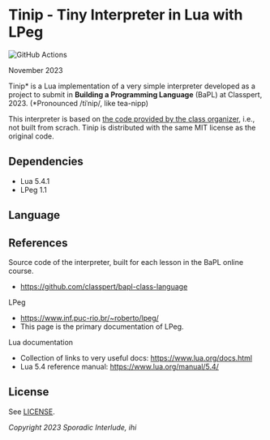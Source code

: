 # Tinip - Tiny Interpreter in Lua with LPeg

![GitHub Actions](https://github.com/sporad/bapl23/actions/workflows/ci.yml/badge.svg)

November 2023

Tinip* is a Lua implementation of a very simple interpreter
developed as a project to submit
in **Building a Programming Language** (BaPL) at Classpert, 2023.
(*Pronounced /tiˈnip/, like tea-nipp)

This interpreter is based on [the code provided by the class organizer][refcode],
i.e., not built from scrach.
Tinip is distributed with the same MIT license as the original code.

[refcode]: https://github.com/classpert/bapl-class-language

## Dependencies

- Lua 5.4.1
- LPeg 1.1

## Language




## References

Source code of the interpreter, built for each lesson in the BaPL online course.

- https://github.com/classpert/bapl-class-language

LPeg

- https://www.inf.puc-rio.br/~roberto/lpeg/
- This page is the primary documentation of LPeg.

Lua documentation

- Collection of links to very useful docs: https://www.lua.org/docs.html
- Lua 5.4 reference manual: https://www.lua.org/manual/5.4/

## License

See [LICENSE](LICENSE).

_Copyright 2023 Sporadic Interlude, ihi_

